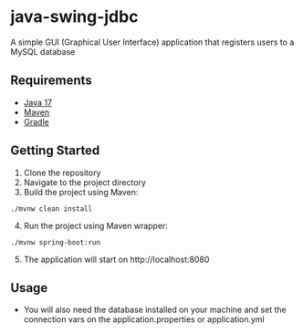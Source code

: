 # java-swing-jdbc
A simple GUI (Graphical User Interface) application that registers users to a MySQL database

## Requirements

- [Java 17](https://adoptium.net/)
- [Maven](https://maven.apache.org/)
- [Gradle](https://gradle.org/)

## Getting Started

1. Clone the repository
2. Navigate to the project directory
3. Build the project using Maven:

```
./mvnw clean install
```

4. Run the project using Maven wrapper:

```
./mvnw spring-boot:run
```

5. The application will start on http://localhost:8080

## Usage

- You will also need the database installed on your machine and set the connection vars on the application.properties or application.yml

